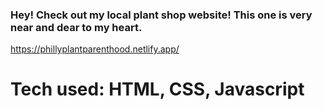 ### Hey! Check out my local plant shop website! This one is very near and dear to my heart.

https://phillyplantparenthood.netlify.app/

# Tech used: HTML, CSS, Javascript



